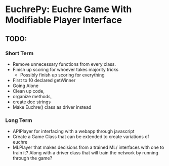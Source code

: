 # EuchrePy: Euchre Game With Modifiable Player Interface

## TODO:
### Short Term
- Remove unnecessary functions from every class.
- Finish up scoring for whoever takes majority tricks
  - Possibly finish up scoring for everything
- First to 10 declared getWinner
- Going Alone
- Clean up code,
- organize methods,
- create doc strings
- Make Euchre() class as driver instead
### Long Term
- APIPlayer for interfacing with a webapp through javascript
- Create a Game Class that can be extended to create variations of euchre
- MLPlayer that makes decisions from a trained ML/ interfaces with one
to train it? Along with a driver class that will train the network by
running through the game?
